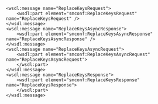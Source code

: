     <wsdl:message name="ReplaceKeysRequest">
        <wsdl:part element="smconf:ReplaceKeysRequest" name="ReplaceKeysRequest" />
    </wsdl:message>
    <wsdl:message name="ReplaceKeysAsyncResponse">
        <wsdl:part element="smconf:ReplaceKeysAsyncResponse" name="ReplaceKeysAsyncResponse" />
    </wsdl:message>
    <wsdl:message name="ReplaceKeysAsyncRequest">
        <wsdl:part element="smconf:ReplaceKeysAsyncRequest" name="ReplaceKeysAsyncRequest">
        </wsdl:part>
    </wsdl:message>
    <wsdl:message name="ReplaceKeysResponse">
        <wsdl:part element="smconf:ReplaceKeysResponse" name="ReplaceKeysResponse">
        </wsdl:part>
    </wsdl:message>

